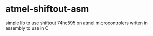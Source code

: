 # atmel-shiftout-asm
simple lib to use shiftout 74hc595 on atmel microcontrolers writen in assembly to use in C
